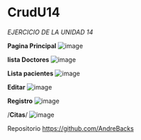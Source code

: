 # CrudU14
*EJERCICIO DE LA UNIDAD 14*

**Pagina Principal**
![image](https://github.com/AndreBacks/CrudU14/assets/131099065/eee1c34f-5e7d-4ef1-b01e-255f179be3ad)

**lista Doctores**
![image](https://github.com/AndreBacks/CrudU14/assets/131099065/f0835071-6c4e-4594-bcc8-4bf0e01bd055)


**Lista pacientes**
![image](https://github.com/AndreBacks/CrudU14/assets/131099065/f59ef5c3-b0c7-4688-8bae-448315eb6e12)


**Editar**
![image](https://github.com/AndreBacks/CrudU14/assets/131099065/67b1422b-93e6-4610-88aa-6e506c52540b)


**Registro**
![image](https://github.com/AndreBacks/CrudU14/assets/131099065/0c333f9f-dbac-4635-acc0-84d7af0a87e8)

/**Citas**/
![image](https://github.com/AndreBacks/CrudU14/assets/131099065/6853fef4-e073-4c11-92b7-f158ad05e8f1)


Repositorio
https://github.com/AndreBacks
